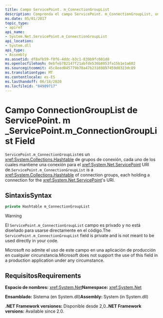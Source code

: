 ```yaml
---
title: Campo ServicePoint. m_ConnectionGroupList
description: Comprenda el campo ServicePoint. m_ConnectionGroupList, una tabla hash de grupos de conexión que contienen una conexión para el URI de ServicePoint en .NET.
ms.date: 05/01/2017
topic_type:
- apiref
api_name:
- System.Net.ServicePoint.m_ConnectionGroupList
api_location:
- System.dll
api_type:
- Assembly
ms.assetid: df8afb59-f0f6-4ddc-b3c1-839b9fc601d8
ms.openlocfilehash: 0ebfeb782147f21abfde536b8053fa15b1e1a602
ms.sourcegitcommit: 45c8eed045779b70a47b23169897459d0323dc89
ms.translationtype: MT
ms.contentlocale: es-ES
ms.lasthandoff: 06/18/2020
ms.locfileid: "84989717"
---
```

# <a name="servicepointm_connectiongrouplist-field"></a><span data-ttu-id="82eff-103">Campo ConnectionGroupList de ServicePoint. m \_</span><span class="sxs-lookup"><span data-stu-id="82eff-103">ServicePoint.m\_ConnectionGroupList Field</span></span>

<span data-ttu-id="82eff-104">`ServicePoint.m_ConnectionGroupList`es un <xref:System.Collections.Hashtable> de grupos de conexión, cada uno de los cuales mantiene una conexión para el <xref:System.Net.ServicePoint> URI de.</span><span class="sxs-lookup"><span data-stu-id="82eff-104">`ServicePoint.m_ConnectionGroupList` is a <xref:System.Collections.Hashtable> of connection groups, each holding a connection for the <xref:System.Net.ServicePoint>'s URI.</span></span>

## <a name="syntax"></a><span data-ttu-id="82eff-105">Sintaxis</span><span class="sxs-lookup"><span data-stu-id="82eff-105">Syntax</span></span>
  
```csharp  
private Hashtable m_ConnectionGroupList
```

> [!WARNING]
> <span data-ttu-id="82eff-106">El `ServicePoint.m_ConnectionGroupList` campo es privado y no está diseñado para usarse directamente en el código.</span><span class="sxs-lookup"><span data-stu-id="82eff-106">The `ServicePoint.m_ConnectionGroupList` field is private and is not meant to be used directly in your code.</span></span>
>
> <span data-ttu-id="82eff-107">Microsoft no admite el uso de este campo en una aplicación de producción en cualquier circunstancia.</span><span class="sxs-lookup"><span data-stu-id="82eff-107">Microsoft does not support the use of this field in a production application under any circumstance.</span></span>

## <a name="requirements"></a><span data-ttu-id="82eff-108">Requisitos</span><span class="sxs-lookup"><span data-stu-id="82eff-108">Requirements</span></span>

<span data-ttu-id="82eff-109">**Espacio de nombres:** <xref:System.Net></span><span class="sxs-lookup"><span data-stu-id="82eff-109">**Namespace:** <xref:System.Net></span></span>

<span data-ttu-id="82eff-110">**Ensamblado:** Sistema (en System.dll)</span><span class="sxs-lookup"><span data-stu-id="82eff-110">**Assembly:** System (in System.dll)</span></span>

<span data-ttu-id="82eff-111">**.NET Framework versiones:** Disponible desde 2,0.</span><span class="sxs-lookup"><span data-stu-id="82eff-111">**.NET Framework versions:** Available since 2.0.</span></span>
